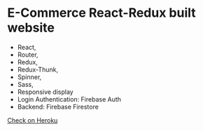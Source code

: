 # E-Commerce React-Redux built website 

- React,
- Router,
- Redux,
- Redux-Thunk,
- Spinner,
- Sass,
- Responsive display
- Login Authentication: Firebase Auth
- Backend: Firebase Firestore

[Check on Heroku](https://yourhat-store.herokuapp.com/)
